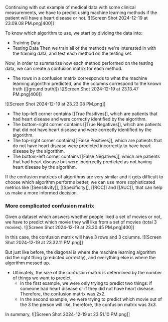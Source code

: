 Continuing with out example of medical data with some clinical measurements, we have to predict using machine learning methods if the patient will have a heart disease or not.
![[Screen Shot 2024-12-19 at 23.09.08 PM.png|400]]


To know which algorithm to use, we start by dividing the data into:
- Training Data
- Testing Data
Then we train all of the methods we're interested in with the training data, and test each method on the testing set. 

Now, in order to summarize how each method performed on the testing data, we can create a confusion matrix for each method.
- The rows in a confusion matrix corresponds to what the machine learning algorithm predicted, and the columns correspond to the known truth ([[ground truth]])
![[Screen Shot 2024-12-19 at 23.13.47 PM.png|400]]

![[Screen Shot 2024-12-19 at 23.23.08 PM.png]]
- The top-left corner contains [[True Positives]], which are patients that had heart disease and were correctly identified by the algorithm.
- The bottom-right corner contains [[True Negatives]], which are patients that did not have heart disease and were correctly identified by the algorithm.
- The top-right corner contains[[ False Positives]], which are patients that do not have heart disease were predicted incorrectly to have heart disease by the algorithm.
- The bottom-left corner contains [[False Negatives]], which are patients that had heart disease but were incorrectly predicted as not having heart disease by the algorithm.

If the confusion matrices of algorithms are very similar and it gets difficult to choose which algorithm performs better, we can use more sophisticated metrics like [[Sensitivity]], [[Specificity]], [[ROC]] and [[AUC]], that can help us make a more informed decision. 

### More complicated confusion matrix
Given a dataset which answers whether people liked a set of movies or not, we have to predict which movie they will like from a set of movies (total 3 movies).
![[Screen Shot 2024-12-19 at 23.30.45 PM.png|400]]

In this case, the confusion matrix will have 3 rows and 3 columns.
![[Screen Shot 2024-12-19 at 23.32.11 PM.png]]

But just like before, the diagonal is where the machine learning algorithm did the right thing (predicted correctly), and everything else is where the algorithm messed up. 

- Ultimately, the size of the confusion matrix is determined by the number of things we want to predict.
	- In the first example, we were only trying to predict two things: if someone had heart disease or if they did not have heart disease. Therefore, the confusion matrix was 2x2.
	- In the second example, we were trying to predict which movie out of the 3 the person will like, therefore, the confusion matrix was 3x3.

In summary, 
![[Screen Shot 2024-12-19 at 23.51.10 PM.png]]

